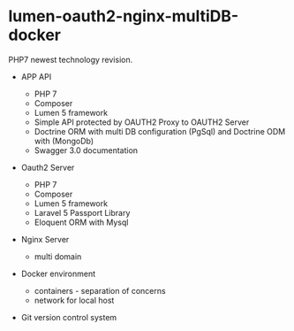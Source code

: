 # lumen-oauth2-nginx-multiDB-docker
PHP7 newest technology revision.

* APP API
    - PHP 7
    - Composer
    - Lumen 5 framework
	- Simple API protected by OAUTH2 Proxy to OAUTH2 Server
	- Doctrine ORM with multi DB configuration (PgSql) and Doctrine ODM with (MongoDb)
	- Swagger 3.0 documentation

* Oauth2 Server
    - PHP 7 
    - Composer
    - Lumen 5 framework
    - Laravel 5 Passport Library
    - Eloquent ORM with Mysql

* Nginx Server
    - multi domain

* Docker environment
    -  containers - separation of concerns
    -  network for local host
    
* Git  version control system

